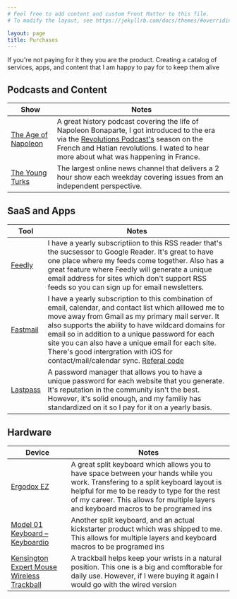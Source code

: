 ```yaml
---
# Feel free to add content and custom Front Matter to this file.
# To modify the layout, see https://jekyllrb.com/docs/themes/#overriding-theme-defaults

layout: page
title: Purchases
---
```


If you're not paying for it they you are the product. Creating a catalog of services, apps, and content that I am happy to pay for to keep them alive

## Podcasts and Content

Show | Notes
---- | ------
[The Age of Napoleon](https://www.patreon.com/ageofnapoleon/posts) | A great history podcast covering the life of Napoleon Bonaparte, I got introduced to the era via the [Revolutions Podcast's](https://thehistoryofrome.typepad.com/revolutions_podcast/) season on the French and Hatian revolutions. I wated to hear more about what was happening in France.
[The Young Turks](https://tyt.com/join) | The largest online news channel that delivers a 2 hour show each weekday covering issues from an independent perspective. 



## SaaS and Apps

Tool | Notes
---- | ------
[Feedly](https://feedly.com/) | I have a yearly subscriptiion to this RSS reader that's the sucsessor to Google Reader. It's great to have one place where my feeds come together. Also has a great feature where Feedly will generate a unique email address for sites which don't support RSS feeds so you can sign up for email newsletters.
[Fastmail](https://www.fastmail.com/) | I have a yearly subscription to this  combination of email, calendar, and contact list which alllowed me to move away from Gmail as my primary mail server. It also supports the ability to have wildcard domains for email so in addition to a unique password for each site you can also have a unique email for each site. There's good intergration with iOS for contact/mail/calendar sync. [Referal code](https://ref.fm/u25120976)
[Lastpass](https://www.lastpass.com/) | A password manager that allows you to have a unique password for each website that you generate. It's reputation in the community isn't the best. However, it's solid enough, and my familiy has standardized on it so I pay for it on a yearly basis.


## Hardware

Device | Notes
----- | ------
[Ergodox EZ](https://ergodox-ez.com/) | A great split keyboard which allows you to have space between your hands while you work. Transfering to a split keyboard layout is helpful for me to be ready to type for the rest of my career. This allows for multiple layers and keyboard macros to be programed ins
[Model 01 Keyboard – Keyboardio](https://shop.keyboard.io/products/model-01-keyboard?variant=30996744405065) | Another split keyboard, and an actual kickstarter product which was shipped to me. This allows for multiple layers and keyboard macros to be programed ins
[Kensington Expert Mouse Wireless Trackball](https://www.kensington.com/p/products/electronic-control-solutions/trackball-products/expert-mouse-wireless-trackball-1/) | A trackball helps keep your wrists in a natural position. This one is a big and comftorable for daily use. However, if I were buying it again I would go with the wired version